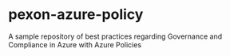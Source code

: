# pexon-azure-policy
A sample repository of best practices regarding Governance and Compliance in Azure with Azure Policies
